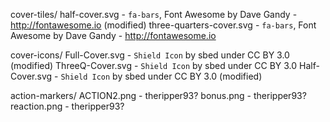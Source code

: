 cover-tiles/
  half-cover.svg - `fa-bars`, Font Awesome by Dave Gandy - http://fontawesome.io (modified)
  three-quarters-cover.svg - `fa-bars`, Font Awesome by Dave Gandy - http://fontawesome.io

cover-icons/
  Full-Cover.svg - `Shield Icon` by sbed under CC BY 3.0 (modified)
  ThreeQ-Cover.svg - `Shield Icon` by sbed under CC BY 3.0
  Half-Cover.svg - `Shield Icon` by sbed under CC BY 3.0 (modified)

action-markers/
  ACTION2.png - theripper93?
  bonus.png - theripper93?
  reaction.png - theripper93?

